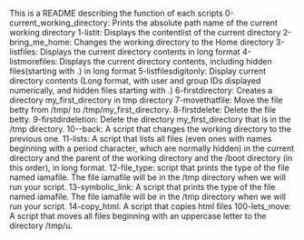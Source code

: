 This is a README describing the function of each scripts
0-current_working_directory: Prints the absolute path name of the current working directory
1-listit: Displays the contentlist of the current directory
2-bring_me_home: Changes the working directory to the Home directory
3-listfiles: Displays the current directory contents in long format
4-listmorefiles: Displays the current directory contents, including hidden files(starting with .) in long format
5-listfilesdigitonly: Display current directory contents (Long format, with user and group IDs displayed numerically, and hidden files starting with .)
6-firstdirectory: Creates a directory my_first_directory in tmp directory
7-movethatfile: Move the file betty from /tmp/ to /tmp/my_first_directory.
8-firstdelete: Delete the file betty.
9-firstdirdeletion: Delete the directory my_first_directory that is in the /tmp directory.
10--back: A script that changes the working directory to the previous one.
11-lists: A script that lists all files (even ones with names beginning with a period character, which are normally hidden) in the current directory and the parent of the working directory and the /boot directory (in this order), in long format.
12-file_type:  script that prints the type of the file named iamafile. The file iamafile will be in the /tmp directory when we will run your script.
13-symbolic_link: A script that prints the type of the file named iamafile. The file iamafile will be in the /tmp directory when we will run your script.
14-copy_html: A script that copies html files
100-lets_move: A script that moves all files beginning with an uppercase letter to the directory /tmp/u.

